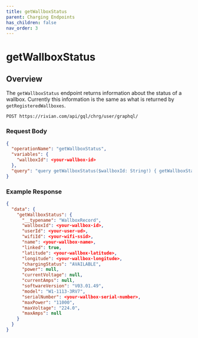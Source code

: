 ```yaml
---
title: getWallboxStatus
parent: Charging Endpoints
has_children: false
nav_order: 3
---
```


# getWallboxStatus

## Overview

The `getWallboxStatus` endpoint returns information about the status of a wallbox. Currently this information is the same as what is returned by `getRegisteredWallboxes`.

`POST https://rivian.com/api/gql/chrg/user/graphql/`

### Request Body

```json
{
  "operationName": "getWallboxStatus",
  "variables": {
    "wallboxId": <your-wallbox-id>
  },
  "query": "query getWallboxStatus($wallboxId: String!) { getWallboxStatus(wallboxId: $wallboxId) { __typename wallboxId userId wifiId name linked latitude longitude chargingStatus power currentVoltage currentAmps softwareVersion model serialNumber maxPower maxVoltage maxAmps } }"
}
```

### Example Response

```json
{
  "data": {
    "getWallboxStatus": {
      "__typename": "WallboxRecord",
      "wallboxId": <your-wallbox-id>,
      "userId": <your-user-ud>,
      "wifiId": <your-wifi-ssid>,
      "name": <your-wallbox-name>,
      "linked": true,
      "latitude": <your-wallbox-latitude>,
      "longitude": <your-wallbox-longitude>,
      "chargingStatus": "AVAILABLE",
      "power": null,
      "currentVoltage": null,
      "currentAmps": null,
      "softwareVersion": "V03.01.49",
      "model": "W1-1113-3RV7",
      "serialNumber": <your-wallbox-serial-number>,
      "maxPower": "11000",
      "maxVoltage": "224.0",
      "maxAmps": null
    }
  }
}
```

